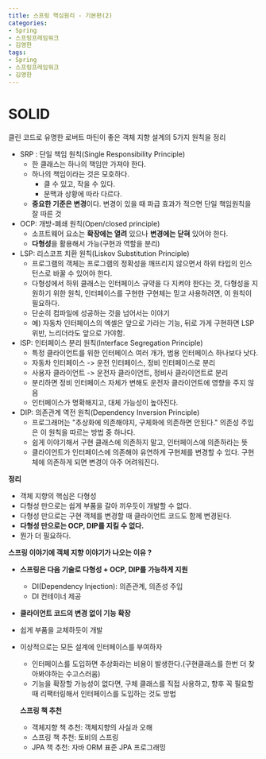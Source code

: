 ```yaml
---
title: 스프링 핵심원리 - 기본편(2)
categories:
- Spring
- 스프링프레임워크
- 김영한
tags:
- Spring
- 스프링프레임워크
- 김영한
---
```


# SOLID
클린 코드로 유명한 로버트 마틴이 좋은 객체 지향 설계의 5가지 원칙을 정리
- SRP : 단일 책임 원칙(Single Responsibility Principle)
	- 한 클래스는 하나의 책임만 가져야 한다.
	- 하나의 책임이라는 것은 모호하다.
		- 클 수 있고, 작을 수 있다.
		- 문맥과 상황에 따라 다르다.
	- **중요한 기준은 변경**이다. 변경이 있을 때 파급 효과가 적으면 단일 책임원칙을 잘 따른 것
- OCP: 개방-폐쇄 원칙(Open/closed principle)
	- 소프트웨어 요소는 **확장에는 열려** 있으나 **변경에는 닫혀** 있어야 한다.
	- **다형성**을 활용해서 가능(구현과 역할을 분리)
- LSP: 리스코프 치환 원칙(Liskov Substitution Principle)
	- 프로그램의 객체는 프로그램의 정확성을 깨뜨리지 않으면서 하위 타입의 인스턴스로 바꿀 수 있어야 한다.
	- 다형성에서 하위 클래스는 인터페이스 규약을 다 지켜야 한다는 것, 다형성을 지원하기 위한 원칙, 인터페이스를 구현한 구현체는 믿고 사용하려면, 이 원칙이 필요하다.
	- 단순히 컴파일에 성공하는 것을 넘어서는 이야기
	- 예) 자동차 인터페이스의 엑셀은 앞으로 가라는 기능, 뒤로 가게 구현하면 LSP 위반, 느리더라도 앞으로 가야함.
- ISP: 인터페이스 분리 원칙(Interface Segregation Principle)
	- 특정 클라이언트를 위한 인터페이스 여러 개가, 범용 인터페이스 하나보다 낫다.
	- 자동차 인터페이스 -> 운전 인터페이스, 정비 인터페이스로 분리
	- 사용자 클라이언트 -> 운전자 클라이언트, 정비사 클라이언트로 분리
	- 분리하면 정비 인터페이스 자체가 변해도 운전자 클라이언트에 영향을 주지 않음
	- 인터페이스가 명확해지고, 대체 가능성이 높아진다.
- DIP: 의존관계 역전 원칙(Dependency Inversion Principle)
	- 프로그래머는 "추상화에 의존해야지, 구체화에 의존하면 안된다." 의존성 주입은 이 원칙을 따르는 방법 중 하나다.
	- 쉽게 이야기해서 구현 클래스에 의존하지 말고, 인터페이스에 의존하라는 뜻
	- 클라이언트가 인터페이스에 의존해야 유연하게 구현체를 변경할 수 있다. 구현체에 의존하게 되면 변경이 아주 어려워진다.

**정리**   
- 객체 지향의 핵심은 다형성
- 다형성 만으로는 쉽게 부품을 갈아 끼우듯이 개발할 수 없다.
- 다형성 만으로는 구현 객체를 변경할 때 클라이언트 코드도 함께 변경된다.
- **다형성 만으로는 OCP, DIP를 지킬 수 없다.**
- 뭔가 더 필요하다.

**스프링 이야기에 객체 지향 이야기가 나오는 이유 ?**   
- **스프링은 다음 기술로 다형성 + OCP, DIP를 가능하게 지원**
	- DI(Dependency Injection): 의존관계, 의존성 주입
	- DI 컨테이너 제공
- **클라이언트 코드의 변경 없이 기능 확장**
- 쉽게 부품을 교체하듯이 개발
- 이상적으로는 모든 설계에 인터페이스를 부여하자
	- 인터페이스를 도입하면 추상화라는 비용이 발생한다.(구현클래스를 한번 더 찾아봐야하는 수고스러움)
	- 기능을 확장할 가능성이 없다면, 구체 클래스를 직접 사용하고, 향후 꼭 필요할 때 리팩터링해서 인터페이스를 도입하는 것도 방법
	
	**스프링 책 추천**   
	- 객체지향 책 추천: 객체지향의 사실과 오해
	- 스프링 책 추천: 토비의 스프링
	- JPA 책 추천: 자바 ORM 표준 JPA 프로그래밍

